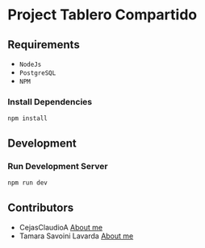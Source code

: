 # Project Tablero Compartido

## Requirements

- `NodeJs`
- `PostgreSQL`
- `NPM`

### Install Dependencies

```
npm install
```

## Development

### Run Development Server

```bash
npm run dev
```

## Contributors

- CejasClaudioA [About me](https://github.com/CejasClaudioA)
- Tamara Savoini Lavarda [About me](https://github.com/TamaraSavoiniLavarda)
